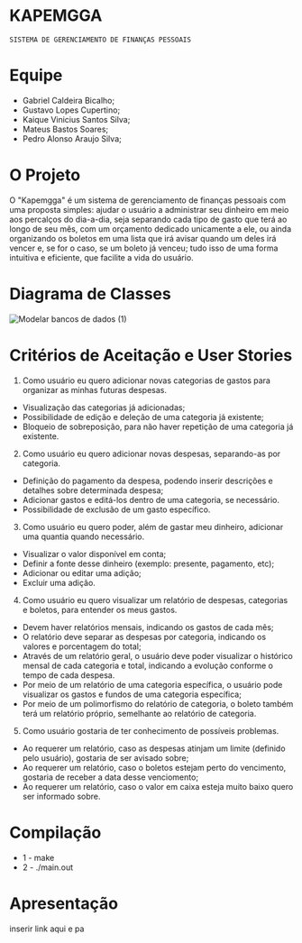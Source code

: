 # KAPEMGGA 
    SISTEMA DE GERENCIAMENTO DE FINANÇAS PESSOAIS

# Equipe
- Gabriel Caldeira Bicalho;
- Gustavo Lopes Cupertino;
- Kaique Vinicius Santos Silva;
- Mateus Bastos Soares;
- Pedro Alonso Araujo Silva;

# O Projeto
O "Kapemgga" é um sistema de gerenciamento de finanças pessoais com uma proposta simples: ajudar o usuário a administrar seu dinheiro em meio aos percalços do dia-a-dia, seja separando cada tipo de gasto que terá ao longo de seu mês, com um orçamento dedicado unicamente a ele, ou ainda organizando os boletos em uma lista que irá avisar quando um deles irá vencer e, se for o caso, se um boleto já venceu; tudo isso de uma forma intuitiva e eficiente, que facilite a vida do usuário.

# Diagrama de Classes
![Modelar bancos de dados (1)](https://user-images.githubusercontent.com/111925541/205712483-91a5e72a-0817-4b77-8f59-ad581a99026b.jpeg)

# Critérios de Aceitação e User Stories
1. Como usuário eu quero adicionar novas categorias de gastos para organizar as
minhas futuras despesas.
- Visualização das categorias já adicionadas;
- Possibilidade de edição e deleção de uma categoria já existente;
- Bloqueio de sobreposição, para não haver repetição de uma categoria já existente.

2. Como usuário eu quero adicionar novas despesas, separando-as por categoria.
- Definição do pagamento da despesa, podendo inserir descrições e detalhes sobre determinada despesa;
- Adicionar gastos e editá-los dentro de uma categoria, se necessário.
- Possibilidade de exclusão de um gasto específico.

3. Como usuário eu quero poder, além de gastar meu dinheiro, adicionar uma quantia
quando necessário.
- Visualizar o valor disponível em conta;
- Definir a fonte desse dinheiro (exemplo: presente, pagamento, etc);
- Adicionar ou editar uma adição;
- Excluir uma adição.

4. Como usuário eu quero visualizar um relatório de despesas, categorias e boletos, para entender os meus
gastos.
- Devem haver relatórios mensais, indicando os gastos de cada mês;
- O relatório deve separar as despesas por categoria, indicando os valores e
porcentagem do total;
- Através de um relatório geral, o usuário deve poder visualizar o histórico mensal de
cada categoria e total, indicando a evolução conforme o tempo de cada despesa.
- Por meio de um relatório de uma categoria específica, o usuário pode visualizar os gastos e fundos de uma categoria específica;
- Por meio de um polimorfismo do relatório de categoria, o boleto também terá um relatório próprio, semelhante ao relatório de categoria.

5. Como usuário gostaria de ter conhecimento de possíveis problemas.
- Ao requerer um relatório, caso as despesas atinjam um limite (definido pelo usuário), gostaria de ser avisado
sobre;
- Ao requerer um relatório, caso o boletos estejam perto do vencimento, gostaria de receber a data desse venciomento;
- Ao requerer um relatório, caso o valor em caixa esteja muito baixo quero ser informado sobre.

# Compilação
- 1 - make
- 2 - ./main.out

# Apresentação
inserir link aqui e pa
